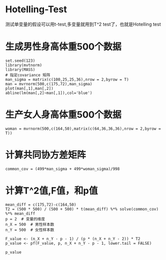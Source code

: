 # Hotelling-Test
测试单变量的假设可以用t-test,多变量就用到T^2 test了，也就是Hotelling test

# 生成男性身高体重500个数据

```{r}
set.seed(123)
library(mvtnorm)
library(MASS)
# 指定covariance 矩阵
man_sigma = matrix(c(100,25,25,36),nrow = 2,byrow = T)
man = mvrnorm(500,c(175,72),man_sigma)
plot(man[,1],man[,2])
abline(lm(man[,2]~man[,1]),col='blue')
```

# 生产女人身高体重500个数据

```
woman = mvrnorm(500,c(164,50),matrix(c(64,36,36,36),nrow = 2,byrow = T))
```

# 计算共同协方差矩阵

```
common_cov = (499*man_sigma + 499*woman_sigma)/998
```

# 计算T^2值,F值，和p值

```
mean_diff = c(175,72)-c(164,50)
T2 = (500 * 500) / (500 + 500) * t(mean_diff) %*% solve(common_cov) %*% mean_diff
p = 2  # 变量的维度
n_X = 500  # 男性样本数
n_Y = 500  # 女性样本数

F_value <- (n_X + n_Y - p - 1) / (p * (n_X + n_Y - 2)) * T2
p_value <- pf(F_value, p, n_X + n_Y - p - 1, lower.tail = FALSE)

p_value
```

